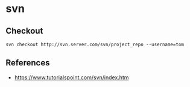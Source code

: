 # svn

## Checkout
```
svn checkout http://svn.server.com/svn/project_repo --username=tom
```

## References
* https://www.tutorialspoint.com/svn/index.htm
